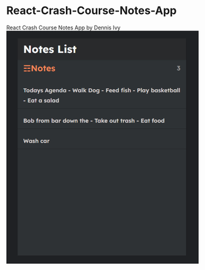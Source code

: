 # React-Crash-Course-Notes-App
React Crash Course Notes App by Dennis Ivy
![](./mynotes/src/assets/readme/notes.PNG)

 